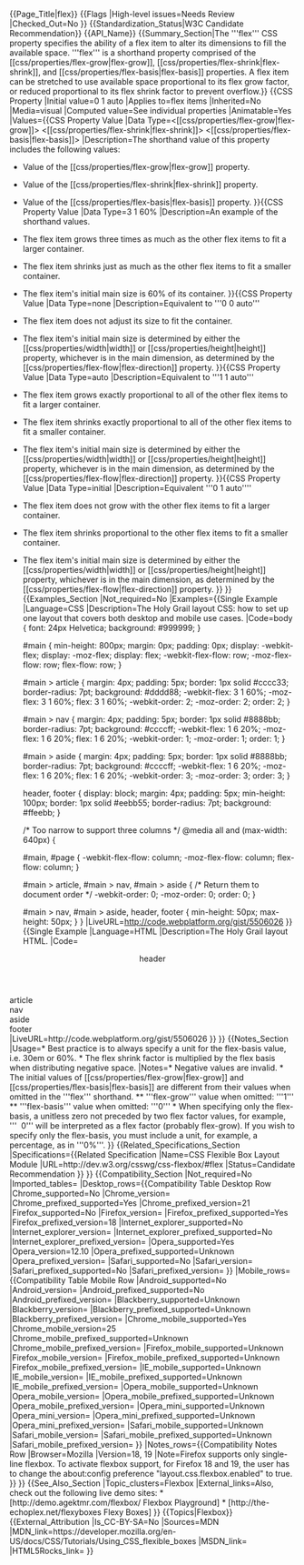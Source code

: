 {{Page_Title|flex}}
{{Flags
|High-level issues=Needs Review
|Checked_Out=No
}}
{{Standardization_Status|W3C Candidate Recommendation}}
{{API_Name}}
{{Summary_Section|The '''flex''' CSS property specifies the ability of a flex item to alter its dimensions to fill the available space. '''flex''' is a shorthand property comprised of the [[css/properties/flex-grow|flex-grow]], [[css/properties/flex-shrink|flex-shrink]], and [[css/properties/flex-basis|flex-basis]] properties. A flex item can be stretched to use available space proportional to its flex grow factor, or reduced proportional to its flex shrink factor to prevent overflow.}}
{{CSS Property
|Initial value=0 1 auto
|Applies to=flex items
|Inherited=No
|Media=visual
|Computed value=See individual properties
|Animatable=Yes
|Values={{CSS Property Value
|Data Type=<[[css/properties/flex-grow|flex-grow]]> <[[css/properties/flex-shrink|flex-shrink]]> <[[css/properties/flex-basis|flex-basis]]>
|Description=The shorthand value of this property includes the following values:
* Value of the [[css/properties/flex-grow|flex-grow]] property.
* Value of the [[css/properties/flex-shrink|flex-shrink]] property.
* Value of the [[css/properties/flex-basis|flex-basis]] property.
}}{{CSS Property Value
|Data Type=3 1 60%
|Description=An example of the shorthand values.
* The flex item grows three times as much as the other flex items to fit a larger container.
* The flex item shrinks just as much as the other flex items to fit a smaller container.
* The flex item's initial main size is 60% of its container.
}}{{CSS Property Value
|Data Type=none
|Description=Equivalent to '''0 0 auto'''
* The flex item does not adjust its size to fit the container.
* The flex item's initial main size is determined by either the [[css/properties/width|width]] or [[css/properties/height|height]] property, whichever is in the main dimension, as determined by the [[css/properties/flex-flow|flex-direction]] property.
}}{{CSS Property Value
|Data Type=auto
|Description=Equivalent to '''1 1 auto'''
* The flex item grows exactly proportional to all of the other flex items to fit a larger container.
* The flex item shrinks exactly proportional to all of the other flex items to fit a smaller container.
* The flex item's initial main size is determined by either the [[css/properties/width|width]] or [[css/properties/height|height]] property, whichever is in the main dimension, as determined by the [[css/properties/flex-flow|flex-direction]] property.
}}{{CSS Property Value
|Data Type=initial
|Description=Equivalent '''0 1 auto''''
* The flex item does not grow with the other flex items to fit a larger container.
* The flex item shrinks proportional to the other flex items to fit a smaller container.
* The flex item's initial main size is determined by either the [[css/properties/width|width]] or [[css/properties/height|height]] property, whichever is in the main dimension, as determined by the [[css/properties/flex-flow|flex-direction]] property.
}}
}}
{{Examples_Section
|Not_required=No
|Examples={{Single Example
|Language=CSS
|Description=The Holy Grail layout CSS: how to set up one layout that covers both desktop and mobile use cases.
|Code=body {
   font: 24px Helvetica;
   background: #999999;
  }
 
  #main {
   min-height: 800px;
   margin: 0px;
   padding: 0px;
   display: -webkit-flex;
   display: -moz-flex;
   display:         flex;
   -webkit-flex-flow: row;
      -moz-flex-flow: row;
           flex-flow: row;
   }
  
  #main > article {
   margin: 4px;
   padding: 5px;
   border: 1px solid #cccc33;
   border-radius: 7pt;
   background: #dddd88;
   -webkit-flex: 3 1 60%;
      -moz-flex: 3 1 60%;
           flex: 3 1 60%;
   -webkit-order: 2;
      -moz-order: 2;
           order: 2;
   }
   
  #main > nav {
   margin: 4px;
   padding: 5px;
   border: 1px solid #8888bb;
   border-radius: 7pt;
   background: #ccccff;
   -webkit-flex: 1 6 20%;
      -moz-flex: 1 6 20%;
           flex: 1 6 20%;
   -webkit-order: 1;
      -moz-order: 1;
           order: 1;
   }
   
  #main > aside {
   margin: 4px;
   padding: 5px;
   border: 1px solid #8888bb;
   border-radius: 7pt;
   background: #ccccff;
   -webkit-flex: 1 6 20%;
      -moz-flex: 1 6 20%;
           flex: 1 6 20%;
   -webkit-order: 3;
      -moz-order: 3;
           order: 3;
   }
  
  header, footer {
   display: block;
   margin: 4px;
   padding: 5px;
   min-height: 100px;
   border: 1px solid #eebb55;
   border-radius: 7pt;
   background: #ffeebb;
   }
  
  /* Too narrow to support three columns */
  @media all and (max-width: 640px) {
   
   #main, #page {
    -webkit-flex-flow: column;
       -moz-flex-flow: column;
            flex-flow: column;
   }
 
   #main > article, #main > nav, #main > aside {
    /* Return them to document order */
    -webkit-order: 0;
       -moz-order: 0;
            order: 0;
   }
   
   #main > nav, #main > aside, header, footer {
    min-height: 50px;
    max-height: 50px;
   }
  }
|LiveURL=http://code.webplatform.org/gist/5506026
}}{{Single Example
|Language=HTML
|Description=The Holy Grail layout HTML.
|Code=<!DOCTYPE html>
<html lang="en">
  <head>
    <style>
    </style>
  </head>
  <body>
 <header>header</header>
 <div id='main'>
    <article>article</article>
    <nav>nav</nav>
    <aside>aside</aside>
 </div>
 <footer>footer</footer>
  </body>
</html>
|LiveURL=http://code.webplatform.org/gist/5506026
}}
}}
{{Notes_Section
|Usage=* Best practice is to always specify a unit for the flex-basis value, i.e. 30em or 60%.
* The flex shrink factor is multiplied by the flex basis when distributing negative space.
|Notes=* Negative values are invalid.
* The initial values of [[css/properties/flex-grow|flex-grow]] and  [[css/properties/flex-basis|flex-basis]] are different from their values when omitted in the '''flex''' shorthand.
** '''flex-grow''' value when omitted: '''1'''
** '''flex-basis''' value when omitted: '''0'''
* When specifying only the flex-basis, a unitless zero not preceded by two flex factor values, for example, '''&nbsp;&nbsp;0''' will be interpreted as a flex factor (probably flex-grow). If you wish to specify only the flex-basis, you must include a unit, for example, a percentage, as in '''0%'''.
}}
{{Related_Specifications_Section
|Specifications={{Related Specification
|Name=CSS Flexible Box Layout Module
|URL=http://dev.w3.org/csswg/css-flexbox/#flex
|Status=Candidate Recommendation
}}
}}
{{Compatibility_Section
|Not_required=No
|Imported_tables=
|Desktop_rows={{Compatibility Table Desktop Row
|Chrome_supported=No
|Chrome_version=
|Chrome_prefixed_supported=Yes
|Chrome_prefixed_version=21
|Firefox_supported=No
|Firefox_version=
|Firefox_prefixed_supported=Yes
|Firefox_prefixed_version=18
|Internet_explorer_supported=No
|Internet_explorer_version=
|Internet_explorer_prefixed_supported=No
|Internet_explorer_prefixed_version=
|Opera_supported=Yes
|Opera_version=12.10
|Opera_prefixed_supported=Unknown
|Opera_prefixed_version=
|Safari_supported=No
|Safari_version=
|Safari_prefixed_supported=No
|Safari_prefixed_version=
}}
|Mobile_rows={{Compatibility Table Mobile Row
|Android_supported=No
|Android_version=
|Android_prefixed_supported=No
|Android_prefixed_version=
|Blackberry_supported=Unknown
|Blackberry_version=
|Blackberry_prefixed_supported=Unknown
|Blackberry_prefixed_version=
|Chrome_mobile_supported=Yes
|Chrome_mobile_version=25
|Chrome_mobile_prefixed_supported=Unknown
|Chrome_mobile_prefixed_version=
|Firefox_mobile_supported=Unknown
|Firefox_mobile_version=
|Firefox_mobile_prefixed_supported=Unknown
|Firefox_mobile_prefixed_version=
|IE_mobile_supported=Unknown
|IE_mobile_version=
|IE_mobile_prefixed_supported=Unknown
|IE_mobile_prefixed_version=
|Opera_mobile_supported=Unknown
|Opera_mobile_version=
|Opera_mobile_prefixed_supported=Unknown
|Opera_mobile_prefixed_version=
|Opera_mini_supported=Unknown
|Opera_mini_version=
|Opera_mini_prefixed_supported=Unknown
|Opera_mini_prefixed_version=
|Safari_mobile_supported=Unknown
|Safari_mobile_version=
|Safari_mobile_prefixed_supported=Unknown
|Safari_mobile_prefixed_version=
}}
|Notes_rows={{Compatibility Notes Row
|Browser=Mozilla
|Version=18, 19
|Note=Firefox supports only single-line flexbox. To activate flexbox support, for Firefox 18 and 19, the user has to change the about:config preference "layout.css.flexbox.enabled" to true.
}}
}}
{{See_Also_Section
|Topic_clusters=Flexbox
|External_links=Also, check out the following live demo sites:
* [http://demo.agektmr.com/flexbox/ Flexbox Playground]
* [http://the-echoplex.net/flexyboxes Flexy Boxes]
}}
{{Topics|Flexbox}}
{{External_Attribution
|Is_CC-BY-SA=No
|Sources=MDN
|MDN_link=https://developer.mozilla.org/en-US/docs/CSS/Tutorials/Using_CSS_flexible_boxes
|MSDN_link=
|HTML5Rocks_link=
}}